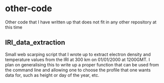 # other-code
Other code that I have written up that does not fit in any other repository at this time

## IRI_data_extraction
Small web scarping script that I wrote up to extract electron density and temperature values from the IRI at 300 km on 01/01/2000 at 1200GMT.
I plan on generalising this to write up a proper function that can be used from the command line and allowing one to choose the profile that one wants data for, such as height or day of the year, etc.
